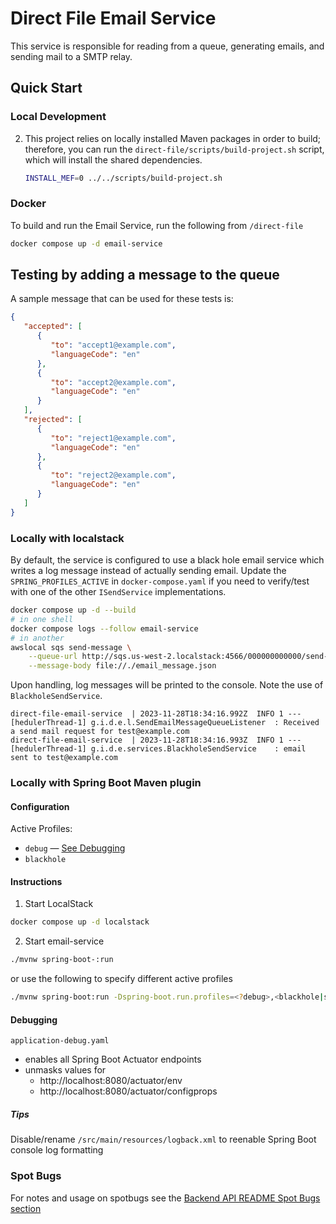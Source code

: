 # Direct File Email Service

This service is responsible for reading from a queue, generating emails, and sending mail to a SMTP relay.

## Quick Start

### Local Development

2. This project relies on locally installed Maven packages in order to build; therefore, you can run the 
`direct-file/scripts/build-project.sh` script, which will install the shared dependencies.

    ```sh
    INSTALL_MEF=0 ../../scripts/build-project.sh
    ```

### Docker

To build and run the Email Service, run the following from `/direct-file`

```bash
docker compose up -d email-service
```

## Testing by adding a message to the queue

A sample message that can be used for these tests is:

```json
{
   "accepted": [
      {
         "to": "accept1@example.com",
         "languageCode": "en"
      },
      {
         "to": "accept2@example.com",
         "languageCode": "en"
      }
   ],
   "rejected": [
      {
         "to": "reject1@example.com",
         "languageCode": "en"
      },
      {
         "to": "reject2@example.com",
         "languageCode": "en"
      }
   ]
}
```

### Locally with localstack

By default, the service is configured to use a black hole email service which writes a log message instead of actually sending email. Update the `SPRING_PROFILES_ACTIVE` in `docker-compose.yaml` if you need to verify/test with one of the other `ISendService` implementations.

```sh
docker compose up -d --build
# in one shell
docker compose logs --follow email-service
# in another
awslocal sqs send-message \
    --queue-url http://sqs.us-west-2.localstack:4566/000000000000/send-mail \
    --message-body file://./email_message.json
```

Upon handling, log messages will be printed to the console.  Note the use of `BlackholeSendService`.

```
direct-file-email-service  | 2023-11-28T18:34:16.992Z  INFO 1 --- [hedulerThread-1] g.i.d.e.l.SendEmailMessageQueueListener  : Received a send mail request for test@example.com
direct-file-email-service  | 2023-11-28T18:34:16.993Z  INFO 1 --- [hedulerThread-1] g.i.d.e.services.BlackholeSendService    : email sent to test@example.com
```

### Locally with Spring Boot Maven plugin
#### Configuration
Active Profiles:
* `debug` &mdash; [See Debugging](#debugging)
* `blackhole`
#### Instructions

1. Start LocalStack
```sh
docker compose up -d localstack
```
2. Start email-service

```sh
./mvnw spring-boot-:run
```

or use the following to specify different active profiles

```sh
./mvnw spring-boot:run -Dspring-boot.run.profiles=<?debug>,<blackhole|send-email>
```
#### Debugging

`application-debug.yaml`
* enables all Spring Boot Actuator endpoints
* unmasks values for 
    * http://localhost:8080/actuator/env
    * http://localhost:8080/actuator/configprops

##### Tips

Disable/rename `/src/main/resources/logback.xml` to reenable Spring Boot console log formatting

### Spot Bugs
For notes and usage on spotbugs see the [Backend API README Spot Bugs section](../backend/README.md#spot-bugs)